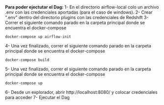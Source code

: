__Para poder ejectutar el Dag:__
1- En el directorio airflow-local colo un archivo .env con las credenciales aportadas (para el caso de windows). 
2- Crear ".env" dentro del directorio plugins con las credenciales de Redshift
3- Correr el siguiente comando parado en la carpeta principal donde se encuentra el docker-compose
~~~
docker-compose up airflow-init
~~~
4- Una vez finalizado, correr el siguiente comando parado en la carpeta principal donde se encuentra el docker-compose
~~~
docker-compose build
~~~
5- Una vez finalizado, correr el siguiente comando parado en la carpeta principal donde se encuentra el docker-compose
~~~
docker-compose up
~~~
6- Desde un explorador, abrir http://localhost:8080/ y colocar credenciales para acceder
7- Ejecutar el Dag
